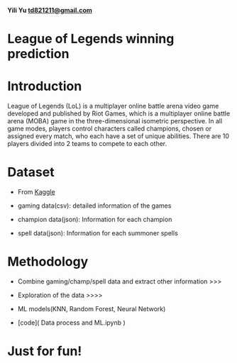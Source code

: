 **Yili Yu td821211@gmail.com**


# League of Legends winning prediction



# Introduction

League of Legends (LoL) is a multiplayer online battle arena video game developed and published by Riot Games, which is a multiplayer online battle arena (MOBA) game in the three-dimensional isometric perspective. In all game modes, players control characters called champions, chosen or assigned every match, who each have a set of unique abilities. There are 10 players divided into 2 teams to compete to each other.


# Dataset 

- From [Kaggle](https://www.kaggle.com/datasnaek/league-of-legends)

- gaming data(csv): detailed information of the games

- champion data(json): Information for each champion

- spell data(json): Information for each summoner spells

# Methodology

- Combine gaming/champ/spell data and extract other information >>> 

- Exploration of the data >>>> 

- ML models(KNN, Random Forest, Neural Network)

- [code]( Data process and ML.ipynb )

# Just for fun!



